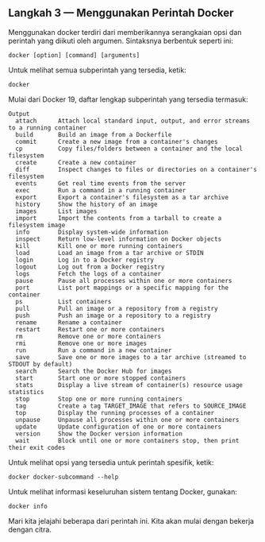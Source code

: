 ## Langkah 3 — Menggunakan Perintah Docker
Menggunakan docker terdiri dari memberikannya serangkaian opsi dan perintah yang diikuti oleh argumen. Sintaksnya berbentuk seperti ini:
```terminal
docker [option] [command] [arguments]
``` 
Untuk melihat semua subperintah yang tersedia, ketik:
```terminal
docker
``` 
Mulai dari Docker 19, daftar lengkap subperintah yang tersedia termasuk:
```output
Output
  attach      Attach local standard input, output, and error streams to a running container
  build       Build an image from a Dockerfile
  commit      Create a new image from a container's changes
  cp          Copy files/folders between a container and the local filesystem
  create      Create a new container
  diff        Inspect changes to files or directories on a container's filesystem
  events      Get real time events from the server
  exec        Run a command in a running container
  export      Export a container's filesystem as a tar archive
  history     Show the history of an image
  images      List images
  import      Import the contents from a tarball to create a filesystem image
  info        Display system-wide information
  inspect     Return low-level information on Docker objects
  kill        Kill one or more running containers
  load        Load an image from a tar archive or STDIN
  login       Log in to a Docker registry
  logout      Log out from a Docker registry
  logs        Fetch the logs of a container
  pause       Pause all processes within one or more containers
  port        List port mappings or a specific mapping for the container
  ps          List containers
  pull        Pull an image or a repository from a registry
  push        Push an image or a repository to a registry
  rename      Rename a container
  restart     Restart one or more containers
  rm          Remove one or more containers
  rmi         Remove one or more images
  run         Run a command in a new container
  save        Save one or more images to a tar archive (streamed to STDOUT by default)
  search      Search the Docker Hub for images
  start       Start one or more stopped containers
  stats       Display a live stream of container(s) resource usage statistics
  stop        Stop one or more running containers
  tag         Create a tag TARGET_IMAGE that refers to SOURCE_IMAGE
  top         Display the running processes of a container
  unpause     Unpause all processes within one or more containers
  update      Update configuration of one or more containers
  version     Show the Docker version information
  wait        Block until one or more containers stop, then print their exit codes
```
Untuk melihat opsi yang tersedia untuk perintah spesifik, ketik:
```terminal
docker docker-subcommand --help
``` 
Untuk melihat informasi keseluruhan sistem tentang Docker, gunakan:
```terminal
docker info
``` 
Mari kita jelajahi beberapa dari perintah ini. Kita akan mulai dengan bekerja dengan citra.